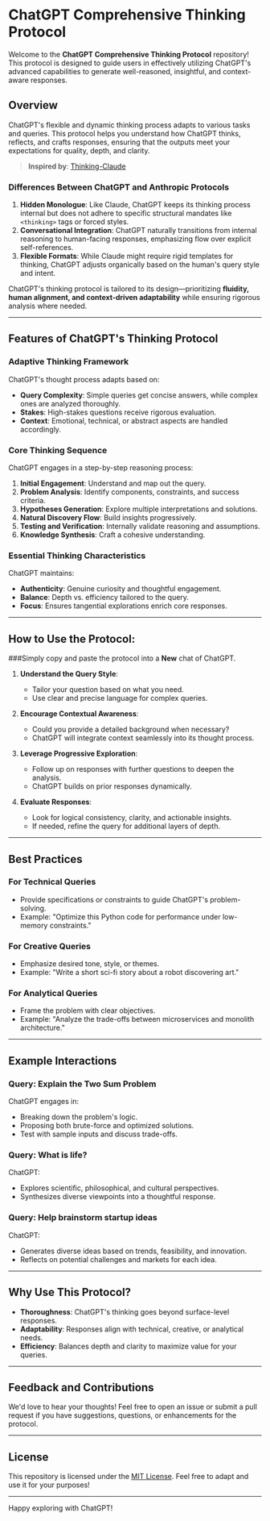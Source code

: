 # ChatGPT Comprehensive Thinking Protocol

Welcome to the **ChatGPT Comprehensive Thinking Protocol** repository! This protocol is designed to guide users in effectively utilizing ChatGPT's advanced capabilities to generate well-reasoned, insightful, and context-aware responses.



## Overview

ChatGPT's flexible and dynamic thinking process adapts to various tasks and queries. This protocol helps you understand how ChatGPT thinks, reflects, and crafts responses, ensuring that the outputs meet your expectations for quality, depth, and clarity.


> **Inspired by**: [Thinking-Claude](https://github.com/richards199999/Thinking-Claude/blob/main/README.md)


### Differences Between ChatGPT and Anthropic Protocols
1. **Hidden Monologue**: Like Claude, ChatGPT keeps its thinking process internal but does not adhere to specific structural mandates like `<thinking>` tags or forced styles.
2. **Conversational Integration**: ChatGPT naturally transitions from internal reasoning to human-facing responses, emphasizing flow over explicit self-references.
3. **Flexible Formats**: While Claude might require rigid templates for thinking, ChatGPT adjusts organically based on the human's query style and intent.

ChatGPT's thinking protocol is tailored to its design—prioritizing **fluidity, human alignment, and context-driven adaptability** while ensuring rigorous analysis where needed.

---

## Features of ChatGPT's Thinking Protocol

### Adaptive Thinking Framework
ChatGPT's thought process adapts based on:
- **Query Complexity**: Simple queries get concise answers, while complex ones are analyzed thoroughly.
- **Stakes**: High-stakes questions receive rigorous evaluation.
- **Context**: Emotional, technical, or abstract aspects are handled accordingly.

### Core Thinking Sequence
ChatGPT engages in a step-by-step reasoning process:
1. **Initial Engagement**: Understand and map out the query.
2. **Problem Analysis**: Identify components, constraints, and success criteria.
3. **Hypotheses Generation**: Explore multiple interpretations and solutions.
4. **Natural Discovery Flow**: Build insights progressively.
5. **Testing and Verification**: Internally validate reasoning and assumptions.
6. **Knowledge Synthesis**: Craft a cohesive understanding.

### Essential Thinking Characteristics
ChatGPT maintains:
- **Authenticity**: Genuine curiosity and thoughtful engagement.
- **Balance**: Depth vs. efficiency tailored to the query.
- **Focus**: Ensures tangential explorations enrich core responses.

---

## How to Use the Protocol: 
###Simply copy and paste the protocol into a **New** chat of ChatGPT.

1. **Understand the Query Style**:
   - Tailor your question based on what you need.
   - Use clear and precise language for complex queries.

2. **Encourage Contextual Awareness**:
   - Could you provide a detailed background when necessary?
   - ChatGPT will integrate context seamlessly into its thought process.

3. **Leverage Progressive Exploration**:
   - Follow up on responses with further questions to deepen the analysis.
   - ChatGPT builds on prior responses dynamically.

4. **Evaluate Responses**:
   - Look for logical consistency, clarity, and actionable insights.
   - If needed, refine the query for additional layers of depth.

---

## Best Practices

### For Technical Queries
- Provide specifications or constraints to guide ChatGPT's problem-solving.
- Example: "Optimize this Python code for performance under low-memory constraints."

### For Creative Queries
- Emphasize desired tone, style, or themes.
- Example: "Write a short sci-fi story about a robot discovering art."

### For Analytical Queries
- Frame the problem with clear objectives.
- Example: "Analyze the trade-offs between microservices and monolith architecture."

---

## Example Interactions

### Query: **Explain the Two Sum Problem**
ChatGPT engages in:
- Breaking down the problem's logic.
- Proposing both brute-force and optimized solutions.
- Test with sample inputs and discuss trade-offs.

### Query: **What is life?**
ChatGPT:
- Explores scientific, philosophical, and cultural perspectives.
- Synthesizes diverse viewpoints into a thoughtful response.

### Query: **Help brainstorm startup ideas**
ChatGPT:
- Generates diverse ideas based on trends, feasibility, and innovation.
- Reflects on potential challenges and markets for each idea.

---

## Why Use This Protocol?

- **Thoroughness**: ChatGPT's thinking goes beyond surface-level responses.
- **Adaptability**: Responses align with technical, creative, or analytical needs.
- **Efficiency**: Balances depth and clarity to maximize value for your queries.

---

## Feedback and Contributions

We'd love to hear your thoughts! Feel free to open an issue or submit a pull request if you have suggestions, questions, or enhancements for the protocol.

---

## License

This repository is licensed under the [MIT License](LICENSE). Feel free to adapt and use it for your purposes!

---

Happy exploring with ChatGPT!



